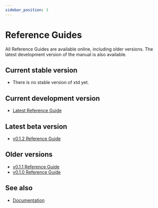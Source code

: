 ```yaml
---
sidebar_position: 3
---
```


# Reference Guides

All Reference Guides are available online, including older versions. 
The latest development version of the manual is also available.

## Current stable version

* There is no stable version of xtd yet.

## Current development version

* [Latest Reference Guide](https://gammasoft71.github.io/xtd/reference_guides/latest/index.html)

## Latest beta version

* [v0.1.2 Reference Guide](https://gammasoft71.github.io/xtd/reference_guides/v0.1.2/index.html)

## Older versions

* [v0.1.1 Reference Guide](https://gammasoft71.github.io/xtd/reference_guides/v0.1.1/index.html)
* [v0.1.0 Reference Guide](https://gammasoft71.github.io/xtd/reference_guides/v0.1.0/index.html)


## See also

- [Documentation](/docs/documentation)
